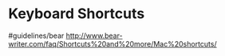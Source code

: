 # Keyboard Shortcuts
#guidelines/bear
http://www.bear-writer.com/faq/Shortcuts%20and%20more/Mac%20shortcuts/

